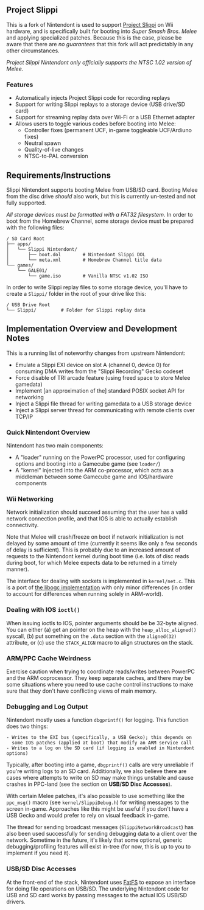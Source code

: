 ## Project Slippi
This is a fork of Nintendont is used to support [Project Slippi](https://github.com/JLaferri/project-slippi)
on Wii hardware, and is specifically built for booting into _Super Smash Bros. Melee_
and applying specialized patches. Because this is the case, please be aware that there
are *no guarantees* that this fork will act predictably in any other circumstances.

_Project Slippi Nintendont only officially supports the NTSC 1.02 version of Melee._

### Features
- Automatically injects Project Slippi code for recording replays
- Support for writing Slippi replays to a storage device (USB drive/SD card)
- Support for streaming replay data over Wi-Fi or a USB Ethernet adapter
- Allows users to toggle various codes before booting into Melee:
	- Controller fixes (permanent UCF, in-game toggleable UCF/Ardiuno fixes)
	- Neutral spawn
	- Quality-of-live changes
	- NTSC-to-PAL conversion

## Requirements/Instructions
Slippi Nintendont supports booting Melee from USB/SD card.
Booting Melee from the disc drive _should_ also work, but this is currently
un-tested and not fully supported.

_All storage devices must be formatted with a FAT32 filesystem._ In order to boot
from the Homebrew Channel, some storage device must be prepared with the
following files:

```
/ SD Card Root
├── apps/
│   └── Slippi Nintendont/
│       ├── boot.dol		# Nintendont Slippi DOL
│       └── meta.xml		# Homebrew Channel title data
└── games/
    └── GALE01/
        └── game.iso		# Vanilla NTSC v1.02 ISO
```

In order to write Slippi replay files to some storage device, you'll have to
create a `Slippi/` folder in the root of your drive like this:

```
/ USB Drive Root
└── Slippi/			# Folder for Slippi replay data
```


## Implementation Overview and Development Notes
This is a running list of noteworthy changes from upstream Nintendont:

- Emulate a Slippi EXI device on slot A (channel 0, device 0) for consuming DMA
  writes from the "Slippi Recording" Gecko codeset
- Force disable of TRI arcade feature (using freed space to store Melee gamedata)
- Implement [an approximation of the] standard POSIX socket API for networking
- Inject a Slippi file thread for writing gamedata to a USB storage device
- Inject a Slippi server thread for communicating with remote clients over TCP/IP

### Quick Nintendont Overview
Nintendont has two main components:

- A "loader" running on the PowerPC processor, used for configuring options and
  booting into a Gamecube game (see `loader/`)
- A "kernel" injected into the ARM co-processor, which acts as a middleman
  between some Gamecube game and IOS/hardware components

### Wii Networking
Network initialization should succeed assuming that the user has a valid network
connection profile, and that IOS is able to actually establish connectivity.

Note that Melee will crash/freeze on boot if network initialization is not delayed
by some amount of time (currently it seems like only a few seconds of delay is
sufficient). This is probably due to an increased amount of requests to the
Nintendont kernel during boot time (i.e. lots of disc reads during boot, for which
Melee expects data to be returned in a timely manner).

The interface for dealing with sockets is implemented in `kernel/net.c`.
This is a port of [the libogc implementation](https://github.com/devkitPro/libogc/blob/master/libogc/network_wii.c) with only minor differences (in order to account for differences
when running solely in ARM-world).

### Dealing with IOS `ioctl()`
When issuing ioctls to IOS, pointer arguments should be be 32-byte aligned.
You can either (a) get an pointer on the heap with the `heap_alloc_aligned()`
syscall, (b) put something on the `.data` section with the `aligned(32)` attribute,
or (c) use the `STACK_ALIGN` macro to align structures on the stack.

### ARM/PPC Cache Weirdness
Exercise caution when trying to coordinate reads/writes between PowerPC and the
ARM coprocessor. They keep separate caches, and there may be some situations
where you need to use cache control instructions to make sure that they don't
have conflicting views of main memory.

### Debugging and Log Output
Nintendont mostly uses a function `dbgprintf()` for logging. This function does two things:
	
	- Writes to the EXI bus (specifically, a USB Gecko); this depends on
	  some IOS patches (applied at boot) that modify an ARM service call
	- Writes to a log on the SD card (if logging is enabled in Nintendont options)

Typically, after booting into a game, `dbgprintf()` calls are very unreliable
if you're writing logs to an SD card. Additionally, we also believe there are
cases where attempts to write on SD may make things unstable and cause crashes
in PPC-land (see the section on **USB/SD Disc Accesses**).

With certain Melee patches, it's also possible to use something like the `ppc_msg()`
macro (see `kernel/SlippiDebug.h`) for writing messages to the screen in-game.
Approaches like this might be useful if you don't have a USB Gecko and would prefer
to rely on visual feedback in-game.

The thread for sending broadcast messages (`SlippiNetworkBroadcast`) has also been
used successfully for sending debugging data to a client over the network.
Sometime in the future, it's likely that some optional, generic debugging/profiling
features will exist in-tree (for now, this is up to you to implement if you need it).

### USB/SD Disc Accesses
At the front-end of the stack, Nintendont uses [FatFS](http://elm-chan.org/fsw/ff/doc/appnote.html)
to expose an interface for doing file operations on USB/SD. The underlying Nintendont
code for USB and SD card works by passing messages to the actual IOS USB/SD drivers.


